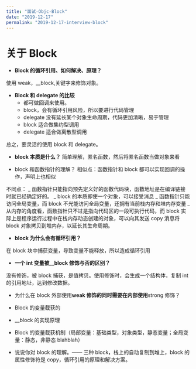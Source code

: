 ```yaml
---
title: "面试-Objc-Block"
date: "2019-12-17"
permalink: "2019-12-17-interview-block"
---
```


# 关于 Block

- **Block 的循环引用、如何解决、原理？**

使用 weak，\_\_block,关键字来修饰对象。

- **Block 和 delegate 的比较**
  - 都可做回调来使用。
  - block，会有循环引用风险，所以要进行代码管理
  - delegate 没有延长某个对象生命周期，代码更加清晰，易于管理
  - block 适合做集约型调用
  - delegate 适合做离散型调用

总之，要灵活的使用 block 和 delegate。

- **block 本质是什么？**
  简单理解，匿名函数，然后将匿名函数当做对象来看

- block 和函数指针的理解？
  相似点：函数指针和 block 都可以实现回调的操作，声明上也相似

不同点：
_ 函数指针只能指向预先定义好的函数代码块，函数地址是在编译链接时就已经确定好的。
_ block 的本质即使一个对象，可以接受消息
_ 函数指针只能访问全局变量，而 block 不光能访问全局变量，还拥有当前栈内存和堆内存变量
_ 从内存的角度看，函数指针只不过是指向代码区的一段可执行代码，而 block 实际上是程序运行过程中在栈内存动态创建的对象，可以向其发送 copy 消息将 block 对象拷贝到堆内存，以延长其生命周期。

- **block 为什么会有循环引用？**

在 block 块中捕获变量，导致变量不能释放，所以造成循环引用

- **一个 int 变量被\_\_block 修饰与否的区别？**

没有修饰，被 block 捕获，是值拷贝。使用修饰时，会生成一个结构体，复制 int 的引用地址，达到修改数据。

- 为什么在 block 外部使用**weak 修饰的同时需要在内部使用**strong 修饰？

- Block 的变量截获的
- \_\_block 的实现原理
- Block 的变量截获机制（局部变量：基础类型，对象类型，静态变量；全局变量：静态，非静态 blahblah）
- 说说你对 block 的理解。—— 三种 block，栈上的自动复制到堆上，block 的属性修饰符是 copy，循环引用的原理和解决方案。
